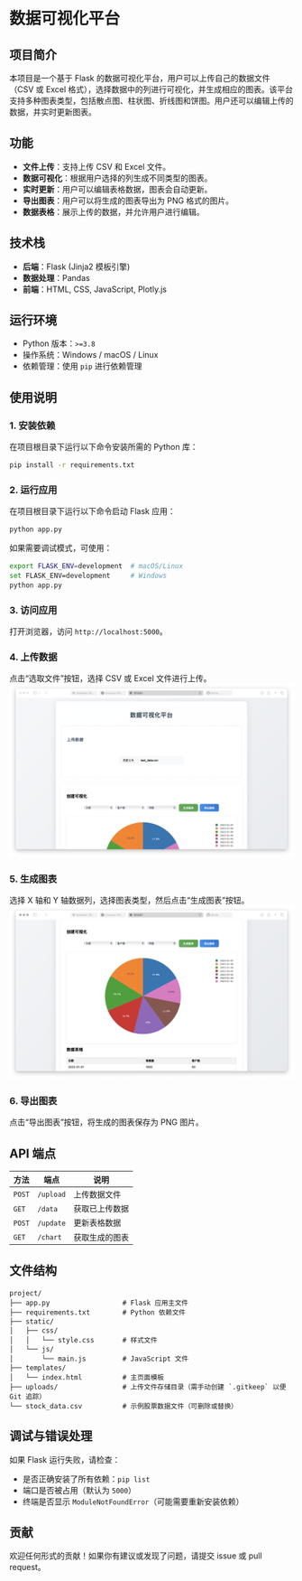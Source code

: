 # 数据可视化平台

## 项目简介

本项目是一个基于 Flask 的数据可视化平台，用户可以上传自己的数据文件（CSV 或 Excel 格式），选择数据中的列进行可视化，并生成相应的图表。该平台支持多种图表类型，包括散点图、柱状图、折线图和饼图。用户还可以编辑上传的数据，并实时更新图表。

## 功能

- **文件上传**：支持上传 CSV 和 Excel 文件。
- **数据可视化**：根据用户选择的列生成不同类型的图表。
- **实时更新**：用户可以编辑表格数据，图表会自动更新。
- **导出图表**：用户可以将生成的图表导出为 PNG 格式的图片。
- **数据表格**：展示上传的数据，并允许用户进行编辑。

## 技术栈

- **后端**：Flask (Jinja2 模板引擎)
- **数据处理**：Pandas
- **前端**：HTML, CSS, JavaScript, Plotly.js

## 运行环境

- Python 版本：`>=3.8`
- 操作系统：Windows / macOS / Linux
- 依赖管理：使用 `pip` 进行依赖管理

## 使用说明

### 1. **安装依赖**

在项目根目录下运行以下命令安装所需的 Python 库：

```bash
pip install -r requirements.txt
```

### 2. **运行应用**

在项目根目录下运行以下命令启动 Flask 应用：

```bash
python app.py
```

如果需要调试模式，可使用：

```bash
export FLASK_ENV=development  # macOS/Linux
set FLASK_ENV=development     # Windows
python app.py
```

### 3. **访问应用**

打开浏览器，访问 `http://localhost:5000`。

### 4. **上传数据**

点击“选取文件”按钮，选择 CSV 或 Excel 文件进行上传。
![上传数据页面](static/image2.png)

### 5. **生成图表**

选择 X 轴和 Y 轴数据列，选择图表类型，然后点击“生成图表”按钮。
![创建可视化](static/image1.png)

### 6. **导出图表**

点击“导出图表”按钮，将生成的图表保存为 PNG 图片。

## API 端点

| 方法 | 端点 | 说明 |
|------|------|------|
| `POST` | `/upload` | 上传数据文件 |
| `GET`  | `/data` | 获取已上传数据 |
| `POST` | `/update` | 更新表格数据 |
| `GET`  | `/chart` | 获取生成的图表 |

## 文件结构

```
project/
├── app.py                  # Flask 应用主文件
├── requirements.txt        # Python 依赖文件
├── static/
│   ├── css/
│   │   └── style.css       # 样式文件
│   └── js/
│       └── main.js         # JavaScript 文件
├── templates/
│   └── index.html          # 主页面模板
├── uploads/                # 上传文件存储目录（需手动创建 `.gitkeep` 以便 Git 追踪）
└── stock_data.csv          # 示例股票数据文件（可删除或替换）
```

## 调试与错误处理

如果 Flask 运行失败，请检查：
- 是否正确安装了所有依赖：`pip list`
- 端口是否被占用（默认为 `5000`）
- 终端是否显示 `ModuleNotFoundError`（可能需要重新安装依赖）

## 贡献

欢迎任何形式的贡献！如果你有建议或发现了问题，请提交 issue 或 pull request。

